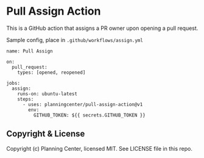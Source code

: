 # Pull Assign Action

This is a GitHub action that assigns a PR owner upon opening a pull request.

Sample config, place in `.github/workflows/assign.yml`

```
name: Pull Assign

on:
  pull_request:
    types: [opened, reopened]

jobs:
  assign:
    runs-on: ubuntu-latest
    steps:
      - uses: planningcenter/pull-assign-action@v1
        env:
          GITHUB_TOKEN: ${{ secrets.GITHUB_TOKEN }}
```

## Copyright & License

Copyright (c) Planning Center, licensed MIT. See LICENSE file in this repo.
